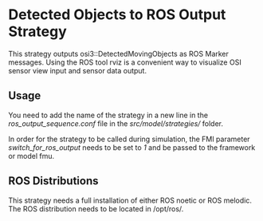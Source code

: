# Detected Objects to ROS Output Strategy

This strategy outputs osi3::DetectedMovingObjects as ROS Marker messages.
Using the ROS tool rviz is a convenient way to visualize OSI sensor view input and sensor data output.

## Usage

You need to add the name of the strategy in a new line in the *ros_output_sequence.conf* file in the *src/model/strategies/* folder.

In order for the strategy to be called during simulation, the FMI parameter *switch_for_ros_output* needs to be set to *1* and be passed to the framework or model fmu.

## ROS Distributions

This strategy needs a full installation of either ROS noetic or ROS melodic. The ROS distribution needs to be located in /opt/ros/.
